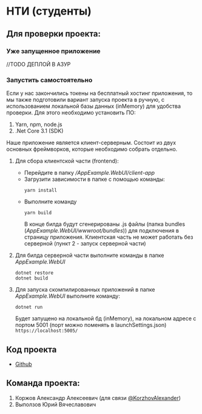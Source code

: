 # НТИ (студенты)

## Для проверки проекта:

### Уже запущенное приложение

//TODO ДЕПЛОЙ В АЗУР

### Запустить самостоятельно

Если у нас закончились токены на бесплатный хостинг приложения, то мы также подготовили вариант запуска проекта в
ручную, с использованием локальной базы данных (inMemory) для удобства проверки. Для этого необходимо установить ПО:

1. Yarn, npm, node.js
2. .Net Core 3.1 (SDK)

Наше приложение является клиент-серверным. Состоит из двух основных фреймворков, которые необходимо собрать отдельно.

1. Для сбора клиентской части (frontend):
    * Перейдите в папку _/AppExample.WebUI/client-app_
    * Загрузити зависимости в папке с помощью команды:
        ```
        yarn install
        ```
    * Выполните команду
        ```
        yarn build
        ```
      В конце билда будут сгенерированы .js файлы (папка bundles (_AppExample.WebUI/wwwroot/bundles_)) для
      подключения в страницу приложения. Клиентская часть не может работать без серверной (пункт 2 - запуск серверной
      части)


2. Для билда серверной части выполните команды в папке _AppExample.WebUI_

   ```
   dotnet restore
   dotnet build
   ```

3. Для запуска скомпилированных приложений в папке _AppExample.WebUI_ выполните команду:
   ```
   dotnet run
   ```
   Будет запущено на локальной бд (inMemory), на локальном адресе с портом 5001 (порт можно поменять в
   launchSettings.json) `https://localhost:5005/`

## Код проекта

* [Github](https://github.com/KorzhovAlexander/ISMART-ONTI)


## Команда проекта:

1. Коржов Александр Алексеевич (для связи [@KorzhovAlexander](https://t.me/KorzhovAlexander))
2. Выползов Юрий Вячеславович
